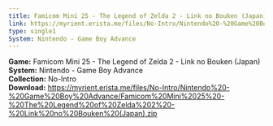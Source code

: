 ```yaml
---
title: Famicom Mini 25 - The Legend of Zelda 2 - Link no Bouken (Japan)
link: https://myrient.erista.me/files/No-Intro/Nintendo%20-%20Game%20Boy%20Advance/Famicom%20Mini%2025%20-%20The%20Legend%20of%20Zelda%202%20-%20Link%20no%20Bouken%20(Japan).zip
type: single1
System: Nintendo - Game Boy Advance
---
```

<b>Game:</b> Famicom Mini 25 - The Legend of Zelda 2 - Link no Bouken (Japan)<br>
<b>System:</b> Nintendo - Game Boy Advance<br>
<b>Collection:</b> No-Intro<br>
<b>Download:</b> https://myrient.erista.me/files/No-Intro/Nintendo%20-%20Game%20Boy%20Advance/Famicom%20Mini%2025%20-%20The%20Legend%20of%20Zelda%202%20-%20Link%20no%20Bouken%20(Japan).zip